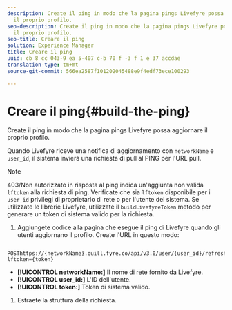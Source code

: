 ```yaml
---
description: Create il ping in modo che la pagina pings Livefyre possa aggiornare
  il proprio profilo.
seo-description: Create il ping in modo che la pagina pings Livefyre possa aggiornare
  il proprio profilo.
seo-title: Creare il ping
solution: Experience Manager
title: Creare il ping
uuid: cb 8 cc 043-9 ea 5-407 c-b 70 f -3 f 1 e 37 accdae
translation-type: tm+mt
source-git-commit: 566ea2587f101202045488e9f4edf73ece100293

---
```



# Creare il ping{#build-the-ping}

Create il ping in modo che la pagina pings Livefyre possa aggiornare il proprio profilo.

Quando Livefyre riceve una notifica di aggiornamento con `networkName` e `user_id`, il sistema invierà una richiesta di pull al PING per l'URL pull.

>[!NOTE]
>
>403/Non autorizzato in risposta al ping indica un'aggiunta non valida `lftoken` alla richiesta di ping. Verificate che sia `lftoken` disponibile per i `user_id` privilegi di proprietario di rete o per l'utente del sistema. Se utilizzate le librerie Livefyre, utilizzate il `buildLivefyreToken` metodo per generare un token di sistema valido per la richiesta.

1. Aggiungete codice alla pagina che esegue il ping di Livefyre quando gli utenti aggiornano il profilo. Create l'URL in questo modo:

```
 POSThttps://{networkName}.quill.fyre.co/api/v3.0/user/{user_id}/refresh?lftoken={token}
```

* **[!UICONTROL networkName:]** Il nome di rete fornito da Livefyre.
* **[!UICONTROL user_id:]** L'ID dell'utente.
* **[!UICONTROL token:]** Token di sistema valido.

1. Estraete la struttura della richiesta.
